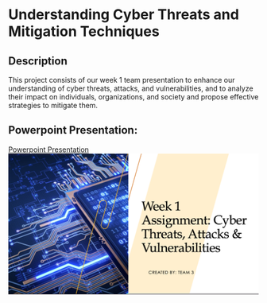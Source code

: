<h1>Understanding Cyber Threats and Mitigation Techniques</h1>

<h2>Description</h2>
This project consists of our week 1 team presentation to enhance our understanding of cyber threats, attacks, and vulnerabilities, and to analyze their impact on individuals, organizations, and society and propose effective strategies to mitigate them.
<br />


<h2>Powerpoint Presentation:</h2>

[Powerpoint Presentation](https://imgur.com/a/yfDH8Of)
![alt text](https://github.com/MikaParrish/CyberThreatsandMitigationProject/blob/main/Project1Threats.png "Logo Title Text 1")

<!--
 ```diff
- text in red
+ text in green
! text in orange
# text in gray
@@ text in purple (and bold)@@
```
--!>
